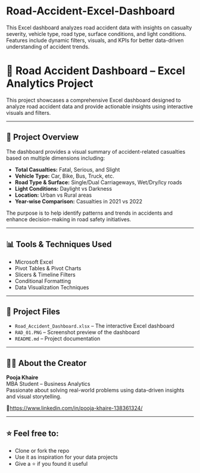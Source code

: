 # Road-Accident-Excel-Dashboard
This Excel dashboard analyzes road accident data with insights on casualty severity, vehicle type, road type, surface conditions, and light conditions. Features include dynamic filters, visuals, and KPIs for better data-driven understanding of accident trends.


# 🚦 Road Accident Dashboard – Excel Analytics Project


This project showcases a comprehensive Excel dashboard designed to analyze road accident data and provide actionable insights using interactive visuals and filters.

---

## 📌 Project Overview

The dashboard provides a visual summary of accident-related casualties based on multiple dimensions including:

- **Total Casualties:** Fatal, Serious, and Slight
- **Vehicle Type:** Car, Bike, Bus, Truck, etc.
- **Road Type & Surface:** Single/Dual Carriageways, Wet/Dry/Icy roads
- **Light Conditions:** Daylight vs Darkness
- **Location:** Urban vs Rural areas
- **Year-wise Comparison:** Casualties in 2021 vs 2022

The purpose is to help identify patterns and trends in accidents and enhance decision-making in road safety initiatives.

---

## 📊 Tools & Techniques Used

- Microsoft Excel  
- Pivot Tables & Pivot Charts  
- Slicers & Timeline Filters  
- Conditional Formatting  
- Data Visualization Techniques  

---

## 📁 Project Files

- `Road_Accident_Dashboard.xlsx` – The interactive Excel dashboard  
- `RAD_01.PNG` – Screenshot preview of the dashboard  
- `README.md` – Project documentation

---

## 👩‍💼 About the Creator

**Pooja Khaire**  
MBA Student – Business Analytics  
Passionate about solving real-world problems using data-driven insights and visual storytelling.

🔗https://www.linkedin.com/in/pooja-khaire-138361324/

---

## ⭐ Feel free to:
- Clone or fork the repo
- Use it as inspiration for your data projects
- Give a ⭐ if you found it useful
